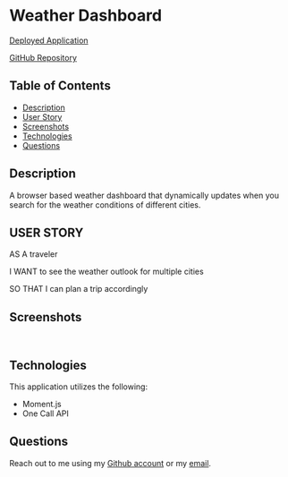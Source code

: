 # Weather Dashboard

[Deployed Application]()

[GitHub Repository](https://github.com/Ericcrain77/weather-dashboard)

## Table of Contents
* [Description](#description)
* [User Story](#user-story)
* [Screenshots](#screenshots)
* [Technologies](#technologies)
* [Questions](#questions)

## Description

A browser based weather dashboard that dynamically updates when you search for the weather conditions of different cities. 

## USER STORY

AS A traveler

I WANT to see the weather outlook for multiple cities

SO THAT I can plan a trip accordingly

## Screenshots

![]()


![]()

## Technologies
This application utilizes the following:
* Moment.js
* One Call API

## Questions
Reach out to me using my [Github account](https://github.com/Ericcrain77) or my [email](ericcrain77@gmail.com).